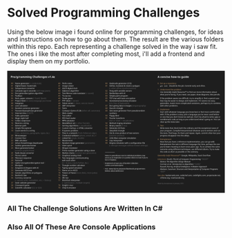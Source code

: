 # Solved Programming Challenges

Using the below image i found online for programming challenges, for ideas and instructions on how to go about them. The result are the various folders within this repo. Each representing a challenge solved in the way i saw fit. The ones i like the most after completing most, i'll add a frontend and display them on my portfolio.

![The Image I'm Referring To](./prog.png)

### All The Challenge Solutions Are Written In C#

### Also All Of These Are Console Applications
